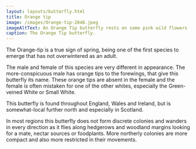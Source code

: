 ```yaml
---
layout: layouts/butterfly.html
title: Orange tip
image: /images/Orange-tip-2048.jpeg
imageAltText: An Orange Tip butterfly rests on some pink wild flowers
caption: The Orange Tip butterfly.
---
```


The Orange-tip is a true sign of spring, being one of the first species to emerge that has not overwintered as an adult.

The male and female of this species are very different in appearance. The more-conspicuous male has orange tips to the forewings, that give this butterfly its name. These orange tips are absent in the female and the female is often mistaken for one of the other whites, especially the Green-veined White or Small White.

This butterfly is found throughout England, Wales and Ireland, but is somewhat-local further north and especially in Scotland.

In most regions this butterfly does not form discrete colonies and wanders in every direction as it flies along hedgerows and woodland margins looking for a mate, nectar sources or foodplants. More northerly colonies are more compact and also more restricted in their movements.
